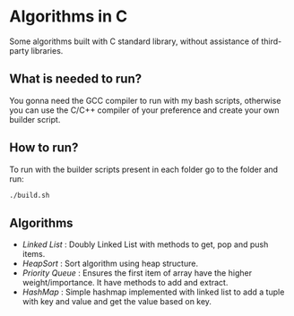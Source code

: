 # Algorithms in C

Some algorithms built with C standard library, without assistance of third-party libraries.

## What is needed to run?

You gonna need the GCC compiler to run with my bash scripts, otherwise you can use the C/C++ compiler of your preference and create your own builder script. 

## How to run?

To run with the builder scripts present in each folder go to the folder and run:

```bash
./build.sh
```

## Algorithms

- *Linked List* : Doubly Linked List with methods to get, pop and push items.
- *HeapSort* : Sort algorithm using heap structure.
- *Priority Queue* : Ensures the first item of array have the higher weight/importance. It have methods to add and extract.
- *HashMap* : Simple hashmap implemented with linked list to add a tuple with key and value and get the value based on key.
